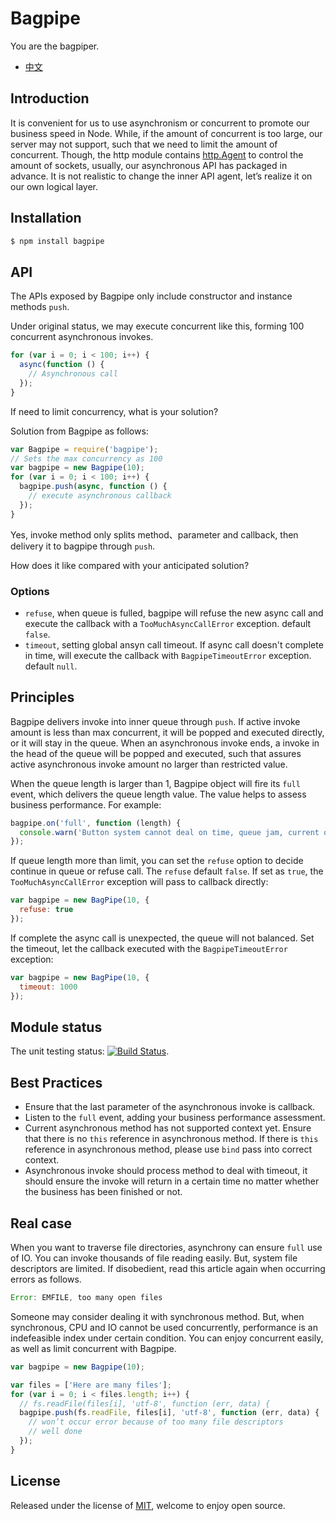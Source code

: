 Bagpipe
=======
You are the bagpiper.

- [中文](https://github.com/JacksonTian/bagpipe/blob/master/README_CN.md)

## Introduction
It is convenient for us to use asynchronism or concurrent to promote our business speed in Node. While, if the amount of concurrent is too large, our server may not support, such that we need to limit the amount of concurrent. Though, the http module contains [http.Agent](http://nodejs.org/docs/latest/api/http.html#http_class_http_agent) to control the amount of sockets, usually, our asynchronous API has packaged in advance. It is not realistic to change the inner API agent, let’s realize it on our own logical layer.

## Installation

```sh
$ npm install bagpipe
```

## API
The APIs exposed by Bagpipe only include constructor and instance methods `push`.

Under original status, we may execute concurrent like this, forming 100 concurrent asynchronous invokes.

```js
for (var i = 0; i < 100; i++) {
  async(function () {
    // Asynchronous call
  });
}
```

If need to limit concurrency, what is your solution?

Solution from Bagpipe as follows:

```js
var Bagpipe = require('bagpipe');
// Sets the max concurrency as 100
var bagpipe = new Bagpipe(10);
for (var i = 0; i < 100; i++) {
  bagpipe.push(async, function () {
    // execute asynchronous callback
  });
}
```

Yes, invoke method only splits method、parameter and callback, then delivery it to bagpipe through `push`.

How does it like compared with your anticipated solution?

### Options

- `refuse`, when queue is fulled, bagpipe will refuse the new async call and execute the callback with a `TooMuchAsyncCallError` exception. default `false`.
- `timeout`, setting global ansyn call timeout. If async call doesn't complete in time, will execute the callback with `BagpipeTimeoutError` exception. default `null`.

## Principles
Bagpipe delivers invoke into inner queue through `push`. If active invoke amount is less than max concurrent, it will be popped and executed directly, or it will stay in the queue. When an asynchronous invoke ends, a invoke in the head of the queue will be popped and executed, such that assures active asynchronous invoke amount no larger than restricted value.

When the queue length is larger than 1, Bagpipe object will fire its `full` event, which delivers the queue length value. The value helps to assess business performance. For example:

```js
bagpipe.on('full', function (length) {
  console.warn('Button system cannot deal on time, queue jam, current queue length is:’+ length);
});
```

If queue length more than limit, you can set the `refuse` option to decide continue in queue or refuse call. The `refuse` default `false`. If set as `true`, the `TooMuchAsyncCallError` exception will pass to callback directly:

```js
var bagpipe = new BagPipe(10, {
  refuse: true
});
```

If complete the async call is unexpected, the queue will not balanced. Set the timeout, let the callback executed with the `BagpipeTimeoutError` exception:

```js
var bagpipe = new BagPipe(10, {
  timeout: 1000
});
```

## Module status
The unit testing status: [![Build Status](https://secure.travis-ci.org/JacksonTian/bagpipe.png)](http://travis-ci.org/JacksonTian/bagpipe).

## Best Practices
- Ensure that the last parameter of the asynchronous invoke is callback.
- Listen to the `full` event, adding your business performance assessment.
- Current asynchronous method has not supported context yet. Ensure that there is no `this` reference in asynchronous method. If there is `this` reference in asynchronous method, please use `bind` pass into correct context.
- Asynchronous invoke should process method to deal with timeout, it should ensure the invoke will return in a certain time no matter whether the business has been finished or not.

## Real case
When you want to traverse file directories, asynchrony can ensure `full` use of IO. You can invoke thousands of file reading easily. But, system file descriptors are limited. If disobedient, read this article again when occurring errors as follows.

```js
Error: EMFILE, too many open files
```

Someone may consider dealing it with synchronous method. But, when synchronous, CPU and IO cannot be used concurrently, performance is an indefeasible index under certain condition. You can enjoy concurrent easily, as well as limit concurrent with Bagpipe.

```js
var bagpipe = new Bagpipe(10);

var files = ['Here are many files'];
for (var i = 0; i < files.length; i++) {
  // fs.readFile(files[i], 'utf-8', function (err, data) {
  bagpipe.push(fs.readFile, files[i], 'utf-8', function (err, data) {
    // won’t occur error because of too many file descriptors
    // well done
  });
}
```

## License
Released under the license of [MIT](https://github.com/JacksonTian/bagpipe/blob/master/MIT-License), welcome to enjoy open source.
